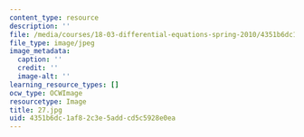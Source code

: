 ```yaml
---
content_type: resource
description: ''
file: /media/courses/18-03-differential-equations-spring-2010/4351b6dc1af82c3e5addcd5c5928e0ea_27.jpg
file_type: image/jpeg
image_metadata:
  caption: ''
  credit: ''
  image-alt: ''
learning_resource_types: []
ocw_type: OCWImage
resourcetype: Image
title: 27.jpg
uid: 4351b6dc-1af8-2c3e-5add-cd5c5928e0ea
---
```

